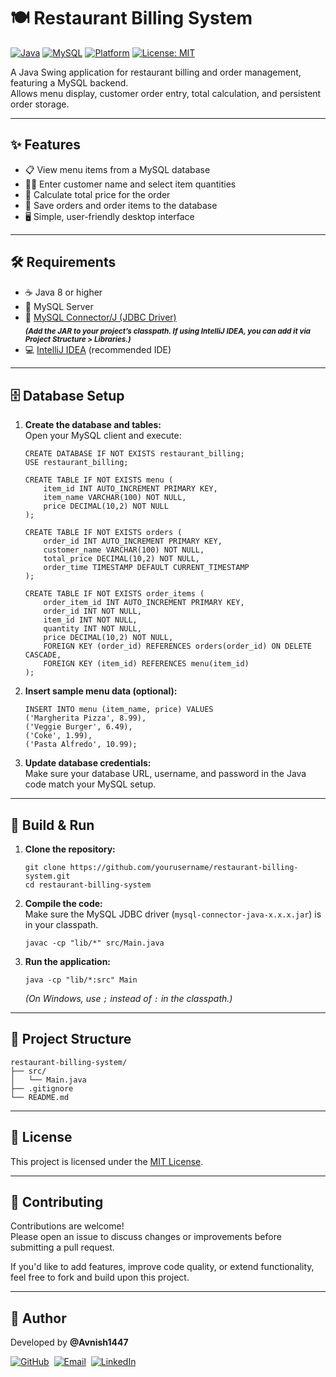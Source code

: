 
# 🍽️ Restaurant Billing System

[![Java](https://img.shields.io/badge/Java-8%2B-blue.svg?logo=java)](https://www.java.com/)
[![MySQL](https://img.shields.io/badge/MySQL-Database-orange.svg?logo=mysql)](https://www.mysql.com/)
[![Platform](https://img.shields.io/badge/Platform-Desktop-lightgrey.svg?logo=windows)](https://www.oracle.com/java/technologies/javase/javaswing.html)
[![License: MIT](https://img.shields.io/badge/License-MIT-green.svg)](LICENSE)

A Java Swing application for restaurant billing and order management, featuring a MySQL backend.  
Allows menu display, customer order entry, total calculation, and persistent order storage.

---

## ✨ Features

- 📋 View menu items from a MySQL database
- 🧑‍💼 Enter customer name and select item quantities
- 🧮 Calculate total price for the order
- 💾 Save orders and order items to the database
- 🖥️ Simple, user-friendly desktop interface

---

## 🛠️ Requirements

- ☕ Java 8 or higher
- 🐬 MySQL Server
- 🔗 [MySQL Connector/J (JDBC Driver)](https://dev.mysql.com/downloads/connector/j/)  
  <sub>***(Add the JAR to your project’s classpath. If using IntelliJ IDEA, you can add it via Project Structure > Libraries.)***</sub>
- 💻 [IntelliJ IDEA](https://www.jetbrains.com/idea/) (recommended IDE)
---

## 🗄️ Database Setup

1. **Create the database and tables:**  
   Open your MySQL client and execute:

   ```
   CREATE DATABASE IF NOT EXISTS restaurant_billing;
   USE restaurant_billing;

   CREATE TABLE IF NOT EXISTS menu (
       item_id INT AUTO_INCREMENT PRIMARY KEY,
       item_name VARCHAR(100) NOT NULL,
       price DECIMAL(10,2) NOT NULL
   );

   CREATE TABLE IF NOT EXISTS orders (
       order_id INT AUTO_INCREMENT PRIMARY KEY,
       customer_name VARCHAR(100) NOT NULL,
       total_price DECIMAL(10,2) NOT NULL,
       order_time TIMESTAMP DEFAULT CURRENT_TIMESTAMP
   );

   CREATE TABLE IF NOT EXISTS order_items (
       order_item_id INT AUTO_INCREMENT PRIMARY KEY,
       order_id INT NOT NULL,
       item_id INT NOT NULL,
       quantity INT NOT NULL,
       price DECIMAL(10,2) NOT NULL,
       FOREIGN KEY (order_id) REFERENCES orders(order_id) ON DELETE CASCADE,
       FOREIGN KEY (item_id) REFERENCES menu(item_id)
   );
   ```

2. **Insert sample menu data (optional):**

   ```
   INSERT INTO menu (item_name, price) VALUES
   ('Margherita Pizza', 8.99),
   ('Veggie Burger', 6.49),
   ('Coke', 1.99),
   ('Pasta Alfredo', 10.99);
   ```

3. **Update database credentials:**  
   Make sure your database URL, username, and password in the Java code match your MySQL setup.

---

## 🚀 Build & Run

1. **Clone the repository:**
   ```
   git clone https://github.com/yourusername/restaurant-billing-system.git
   cd restaurant-billing-system
   ```

2. **Compile the code:**  
   Make sure the MySQL JDBC driver (`mysql-connector-java-x.x.x.jar`) is in your classpath.

   ```
   javac -cp "lib/*" src/Main.java
   ```

3. **Run the application:**
   ```
   java -cp "lib/*:src" Main
   ```
   *(On Windows, use `;` instead of `:` in the classpath.)*

---

## 📁 Project Structure

```
restaurant-billing-system/
├── src/
│   └── Main.java
├── .gitignore
└── README.md

```

---

## 📄 License

This project is licensed under the [MIT License](LICENSE).

---
## 🤝 Contributing

Contributions are welcome!  
Please open an issue to discuss changes or improvements before submitting a pull request.

If you'd like to add features, improve code quality, or extend functionality, feel free to fork and build upon this project.

---

## 🙋 Author

Developed by **@Avnish1447**


[![GitHub](https://img.shields.io/badge/-GitHub-181717?style=flat&logo=github&logoColor=white)](https://github.com/Avnish1447)&nbsp;&nbsp;[![Email](https://img.shields.io/badge/-Email-D14836?style=flat&logo=gmail&logoColor=white)](mailto:avnishagrawal1447@gmail.com)&nbsp;&nbsp;[![LinkedIn](https://img.shields.io/badge/-LinkedIn-0A66C2?style=flat&logo=linkedin&logoColor=white)](https://www.linkedin.com/in/avnish-agrawal-84b39728a/)


